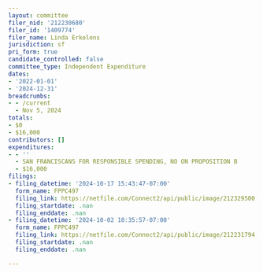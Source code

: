 ```yaml
---
layout: committee
filer_nid: '212230680'
filer_id: '1409774'
filer_name: Linda Erkelens
jurisdiction: sf
pri_form: true
candidate_controlled: false
committee_type: Independent Expenditure
dates:
- '2022-01-01'
- '2024-12-31'
breadcrumbs:
- - /current
  - Nov 5, 2024
totals:
- $0
- $16,000
contributors: []
expenditures:
- - ''
  - SAN FRANCISCANS FOR RESPONSIBLE SPENDING, NO ON PROPOSITION B
  - $16,000
filings:
- filing_datetime: '2024-10-17 15:43:47-07:00'
  form_name: FPPC497
  filing_link: https://netfile.com/Connect2/api/public/image/212329500
  filing_startdate: .nan
  filing_enddate: .nan
- filing_datetime: '2024-10-02 18:35:57-07:00'
  form_name: FPPC497
  filing_link: https://netfile.com/Connect2/api/public/image/212231794
  filing_startdate: .nan
  filing_enddate: .nan

---
```

